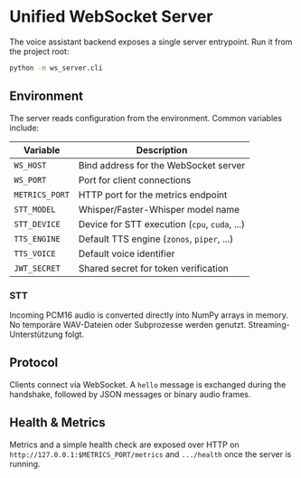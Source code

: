 # Unified WebSocket Server

The voice assistant backend exposes a single server entrypoint.  Run it
from the project root:

```bash
python -m ws_server.cli
```

## Environment

The server reads configuration from the environment.  Common variables
include:

| Variable | Description |
| --- | --- |
| `WS_HOST` | Bind address for the WebSocket server |
| `WS_PORT` | Port for client connections |
| `METRICS_PORT` | HTTP port for the metrics endpoint |
| `STT_MODEL` | Whisper/Faster-Whisper model name |
| `STT_DEVICE` | Device for STT execution (`cpu`, `cuda`, ...) |
| `TTS_ENGINE` | Default TTS engine (`zonos`, `piper`, ...) |
| `TTS_VOICE` | Default voice identifier |
| `JWT_SECRET` | Shared secret for token verification |

### STT

Incoming PCM16 audio is converted directly into NumPy arrays in memory.
No temporäre WAV-Dateien oder Subprozesse werden genutzt.
Streaming-Unterstützung folgt.

## Protocol

Clients connect via WebSocket.  A `hello` message is exchanged during the
handshake, followed by JSON messages or binary audio frames.

## Health & Metrics

Metrics and a simple health check are exposed over HTTP on
`http://127.0.0.1:$METRICS_PORT/metrics` and `.../health` once the server
is running.

